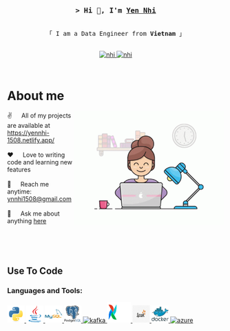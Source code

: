 <!-- Intro  -->
<h3 align="center">
        <samp>&gt; Hi 👋, I'm 
                <b><a target="_blank" href="https://yennhi-1508.netlify.app/" >Yen Nhi</a></b>
        </samp>
</h3>


<p align="center"> 
  <samp>
    <br>
    「 I am a Data Engineer from <b>Vietnam</b> 」
    <br>
    <br>
  </samp>
</p>

<p align="center">
 <a href="https://www.linkedin.com/in/yen-nhi-077074270/" target="_blank">
  <img src="https://img.shields.io/badge/LinkedIn-0077B5?style=for-the-badge&logo=linkedin&logoColor=white" alt="nhi"/>
 </a>
 <!-- <a href="https://dev.to/nhi" target="_blank">
  <img src="https://img.shields.io/badge/dev.to-0A0A0A?style=for-the-badge&logo=dev.to&logoColor=white" alt="nhi" />
 </a> -->
 <a href="[https://instagram.com/_ln.yn_]" target="_blank">
  <img src="https://img.shields.io/badge/Instagram-fe4164?style=for-the-badge&logo=instagram&logoColor=white" alt="nhi" />
 </a> 
</p>
<br />

<!-- About Section -->
 # About me
 
<p>
 <img align="right" width="350" src="programming.gif" alt="Coding gif" />
  
 ✌️ &emsp; All of my projects are available at https://yennhi-1508.netlify.app/<br/><br/>
 ❤️ &emsp; Love to writing code and learning new features<br/><br/>
 📧 &emsp; Reach me anytime: ynnhi1508@gmail.com<br/><br/>
 💬 &emsp; Ask me about anything [here]([https://www.linkedin.com/in/yen-nhi-077074270/])

</p>

<br/>
<br/>
<br/>

## Use To Code

<h3 align="left">Languages and Tools:</h3>
<p align="left"> <a href="https://www.python.org" target="_blank" rel="noreferrer"> <img src="https://raw.githubusercontent.com/devicons/devicon/master/icons/python/python-original.svg" alt="python" width="40" height="40"/> </a> <a href="https://www.java.com" target="_blank" rel="noreferrer"> <img src="https://raw.githubusercontent.com/devicons/devicon/master/icons/java/java-original.svg" alt="java" width="40" height="40"/> </a> <a href="https://www.mysql.com/" target="_blank" rel="noreferrer"> <img src="https://raw.githubusercontent.com/devicons/devicon/master/icons/mysql/mysql-original-wordmark.svg" alt="mysql" width="40" height="40"/> </a> <a href="https://www.postgresql.org" target="_blank" rel="noreferrer"> <img src="https://raw.githubusercontent.com/devicons/devicon/master/icons/postgresql/postgresql-original-wordmark.svg" alt="postgresql" width="40" height="40"/> </a> <a href="https://kafka.apache.org/" target="_blank" rel="noreferrer"> <img src="https://www.vectorlogo.zone/logos/apache_kafka/apache_kafka-icon.svg" alt="kafka" width="40" height="40"/> </a> <a href="https://airflow.apache.org/" target="_blank" rel="noreferrer"> <img src="apache-airflow.jpg" alt="airflow" width="55" height="48"/> <a/> <a href="https://spark.apache.org/" target="_blank" rel="noreferrer"> <img src="spark-images.jpg" alt="azure" width="40" height="40"/> </a> <a href="https://www.docker.com/" target="_blank" rel="noreferrer"> <img src="https://raw.githubusercontent.com/devicons/devicon/master/icons/docker/docker-original-wordmark.svg" alt="docker" width="40" height="40"/> </a> <a href="https://azure.microsoft.com/en-in/" target="_blank" rel="noreferrer"> <img src="https://www.vectorlogo.zone/logos/microsoft_azure/microsoft_azure-icon.svg" alt="azure" width="40" height="40"/> </a></p>
<br/>


